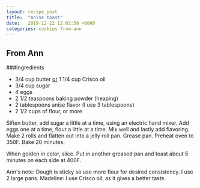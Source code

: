 ```yaml
---
layout: recipe_post
title:  "Anise toast"
date:   2019-12-22 12:02:58 +0000
categories: cookies from-ann
---
```


## From Ann
###Ingredients
* 3/4 cup butter <u>or</u> 1 1/4 cup Crisco oil
* 3/4 cup sugar
* 4 eggs
* 2 1/2 teaspoons baking powder (heaping)
* 2 tablespoons anise flavor (I use 3 tablespoons)
* 2 1/2 cups of flour, or more


Siften butter, add sugar a little at a time, using an electric hand mixer. Add eggs one at a time, flour a little at a time. Mix well and lastly add flavoring. Make 2 rolls and flatten out into a jelly roll pan. Grease pan. Preheat oven to 350F. Bake 20 minutes. 

When golden in color, slice. Put in another greased pan and toast about 5 minutes on each side at 400F.



Ann's note: Dough is sticky so use more flour for desired consistency. I use 2 large pans. Madeline: I use Crisco oil, as it gives a better taste.
